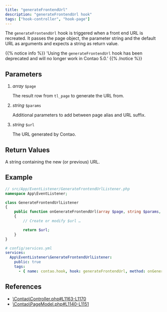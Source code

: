 ```yaml
---
title: "generateFrontendUrl"
description: "generateFrontendUrl hook"
tags: ["hook-controller", "hook-page"]
---
```


The `generateFrontendUrl` hook is triggered when a front end URL is recreated. 
It passes the page object, the parameter string and the default URL as arguments 
and expects a string as return value.

{{% notice info %}}
'Using the `generateFrontendUrl` hook has been deprecated and will no longer work in Contao 5.0.'
{{% /notice %}}


## Parameters

1. *array* `$page`

    The result row from `tl_page` to generate the URL from.

2. *string* `$params`

    Additional parameters to add between page alias and URL suffix.

3. *string* `$url`

    The URL generated by Contao.


## Return Values

A string containing the new (or previous) URL.


## Example

```php
// src/App/EventListener/GenerateFrontendUrlListener.php
namespace App\EventListener;

class GenerateFrontendUrlListener
{
    public function onGenerateFrontendUrl(array $page, string $params, string $url): string
    {
        // Create or modify $url …

        return $url;
    }
}
```

```yml
# config/services.yml
services:
  App\EventListener\GenerateFrontendUrlListener:
    public: true
    tags:
      - { name: contao.hook, hook: generateFrontendUrl, method: onGenerateFrontendUrl }
```


## References

* [\Contao\Controller.php#L1163-L1170](https://github.com/contao/contao/blob/4.7.6/core-bundle/src/Resources/contao/library/Contao/Controller.php#L1163-L1170)
* [\Contao\PageModel.php#L1140-L1151](https://github.com/contao/contao/blob/4.7.6/core-bundle/src/Resources/contao/models/PageModel.php#L1140-L1151)
